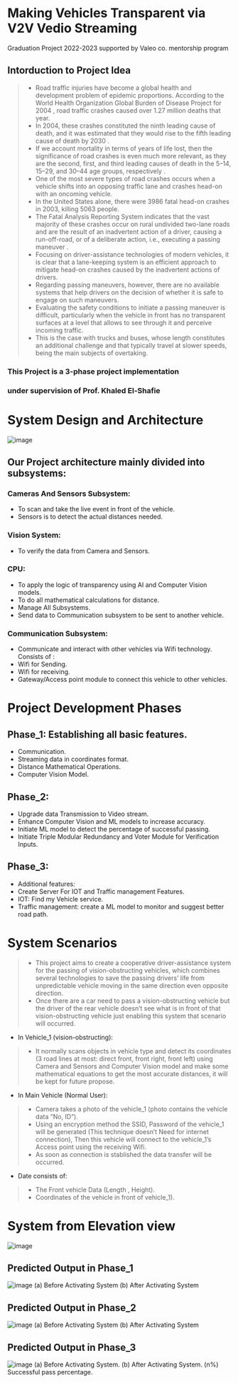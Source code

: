 # Making Vehicles Transparent via V2V Vedio Streaming
Graduation Project 2022-2023 supported by Valeo co. mentorship program

## Intorduction to Project Idea
>- Road traffic injuries have become a global health and development problem of epidemic proportions. According to the World Health Organization Global Burden of Disease Project for 2004 , road traffic crashes caused over 1.27 million deaths that year.
>- In 2004, these crashes constituted the ninth leading cause of death, and it was estimated that they
would rise to the fifth leading cause of death by 2030 . 
>- If we account mortality in terms of years of life lost, then the significance of road crashes is even much more relevant, as they are the second, first, and third leading causes of death in the 5–14, 15–29, and 30–44 age groups, respectively . 
>- One of the most severe types of road crashes occurs when a vehicle shifts into an opposing traffic lane and crashes head-on with an oncoming vehicle. 
>- In the United States alone, there were 3986 fatal head-on crashes in 2003, killing 5063 people.
>- The Fatal Analysis Reporting System indicates that the vast majority of these crashes occur on rural undivided two-lane roads and are the result of an inadvertent action of a driver, causing a run-off-road, or of a deliberate action, i.e., executing a passing maneuver .
>- Focusing on driver-assistance technologies of modern vehicles, it is clear that a lane-keeping system is an efficient approach to mitigate head-on crashes caused by the inadvertent actions of drivers. 
>- Regarding passing maneuvers, however, there are no available systems that help drivers on the decision of whether it is safe to engage on such maneuvers. 
>- Evaluating the safety conditions to initiate a passing maneuver is difficult, particularly when the vehicle in front has no transparent surfaces at a level that allows to see through it and perceive incoming traffic. 
>- This is the case with trucks and buses, whose length constitutes an additional challenge and that typically travel at slower speeds, being the main subjects of overtaking.



### This Project is  a 3-phase project implementation

### under supervision of Prof. Khaled El-Shafie

# System Design and Architecture

![image](https://user-images.githubusercontent.com/58345649/195928204-40d590f2-13e9-4dcd-8814-abf916c0943b.png)

## Our Project architecture mainly divided into subsystems:

### Cameras And Sensors Subsystem:
- To scan and take the live event in front of the vehicle.
- Sensors is to detect the actual distances needed.

### Vision System:
-  To verify the data from Camera and Sensors.

### CPU:
- To apply the logic of transparency using AI and Computer Vision models.
- To do all mathematical calculations for distance.
- Manage All Subsystems.
- Send data to Communication subsystem to be sent to another vehicle.

### Communication Subsystem:
- Communicate and interact with other vehicles via Wifi technology.
Consists of :
- Wifi for Sending.
- Wifi for receiving.
- Gateway/Access point module to connect this vehicle to other vehicles. 

# Project Development Phases

## Phase_1: Establishing all basic features.
- Communication.
- Streaming data in coordinates format.
- Distance Mathematical Operations.
- Computer Vision Model.

## Phase_2:
- Upgrade data Transmission to Video stream.
- Enhance Computer Vision and ML models to increase accuracy.
- Initiate ML model to detect the percentage of successful passing.
- Initiate Triple Modular Redundancy and Voter Module for Verification Inputs.

## Phase_3:
- Additional features:
- Create Server For IOT and Traffic management Features.
- IOT: Find my Vehicle service.
- Traffic management: create a ML model to monitor and suggest better road path.

# System Scenarios
> - This project aims to create a cooperative driver-assistance system for the passing of vision-obstructing vehicles, which combines several technologies to save the passing drivers’ life from unpredictable vehicle moving in the same direction even opposite direction.
> - Once there are a car need to pass a vision-obstructing vehicle but the driver of the rear vehicle doesn’t see what is in front of that vision-obstructing vehicle just enabling this system that scenario will occurred.

- In Vehicle_1 (vision-obstructing):
> - It normally scans objects in vehicle type and detect its coordinates (3 road lines at most: direct front, front right, front left) using Camera and Sensors and Computer Vision model and make some mathematical equations to get the most accurate distances, it will be kept for future propose.

- In Main Vehicle (Normal User):
> - Camera takes a photo of the vehicle_1 (photo contains the vehicle data “No, ID”).
>- Using an encryption method the SSID, Password of the vehicle_1 will be generated (This technique doesn’t Need for internet connection), Then this vehicle will connect to the vehicle_1’s Access point using the receiving Wifi.
> - As soon as connection is stablished the data transfer will be occurred.

- Date consists of:
> - The Front vehicle Data (Length , Height).
> - Coordinates of the vehicle in front of vehicle_1).

# System from Elevation view
![image](https://user-images.githubusercontent.com/58345649/195955464-d5da963c-7e6e-49fb-9048-c520f64e74c8.png)

## Predicted Output in Phase_1
![image](https://user-images.githubusercontent.com/58345649/195955528-8f4fd949-982d-4076-9513-e7f09b1e0c12.png)
(a) Before Activating System
(b) After Activating System

## Predicted Output in Phase_2
![image](https://user-images.githubusercontent.com/58345649/195955583-84f44915-e1aa-4da0-b166-7926fbefa501.png)
(a) Before Activating System
(b) After Activating System

## Predicted Output in Phase_3
![image](https://user-images.githubusercontent.com/58345649/195955598-e4eb0614-c49a-42fd-8cf4-0c9296d331f4.png)
(a) Before Activating System.
(b) After Activating System.
(n%) Successful pass percentage.

